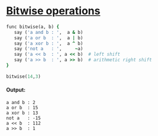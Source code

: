 [1]: https://rosettacode.org/wiki/Bitwise_operations

# [Bitwise operations][1]

```ruby
func bitwise(a, b) {
   say ('a and b : ',  a & b)
   say ('a or b  : ',  a | b)
   say ('a xor b : ',  a ^ b)
   say ('not a   : ',     ~a)
   say ('a << b  : ', a << b)  # left shift
   say ('a >> b  : ', a >> b)  # arithmetic right shift
}
 
bitwise(14,3)
```

#### Output:
```
a and b : 2
a or b  : 15
a xor b : 13
not a   : -15
a << b  : 112
a >> b  : 1
```

